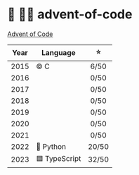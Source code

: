 # 🎄 👨‍💻 advent-of-code

[Advent of Code](https://adventofcode.com)

| Year | Language      |  ⭐️  |
| :--: | ------------- | :---: |
| 2015 | © C           | 6/50  |
| 2016 |               | 0/50  |
| 2017 |               | 0/50  |
| 2018 |               | 0/50  |
| 2019 |               | 0/50  |
| 2020 |               | 0/50  |
| 2021 |               | 0/50  |
| 2022 | 🐍 Python     | 20/50 |
| 2023 | 🟦 TypeScript | 32/50 |
